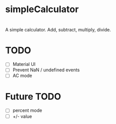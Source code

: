 # simpleCalculator
#

A simple calculator. Add, subtract, multiply, divide.

# TODO 
- [ ] Material UI
- [ ] Prevent NaN / undefined events
- [ ] AC mode

# Future TODO
- [ ] percent mode
- [ ] +/- value
